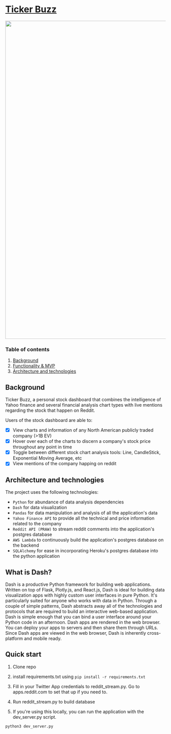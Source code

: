 # [Ticker Buzz](https://tickerbuzzz.herokuapp.com/)

<img src="assets/ticker-buzz.gif" width="1000">

### Table of contents
1. [Background](#background)
2. [Functionality & MVP](#functionality)
3. [Architecture and technologies](#technologies)

## <a name="background"></a> Background

Ticker Buzz, a personal stock dashboard that combines the intelligence of Yahoo finance and several financial analysis chart types with live mentions regarding the stock that happen on Reddit.

Users of the stock dashboard are able to:

- [x] View charts and information of any North American publicly traded company (>1B EV)
- [x] Hover over each of the charts to discern a company's stock price throughout any point in time
- [x] Toggle between different stock chart analysis tools: Line, CandleStick, Exponential Moving Average, etc
- [x] View mentions of the company happing on reddit

## <a name="technologies"></a> Architecture and technologies

The project uses the following technologies:

* `Python` for abundance of data analysis dependencies
* `Dash` for data visualization
* `Pandas` for data manipulation and analysis of all the application's data
* `Yahoo Finance API` to provide all the technical and price information related to the company
* `Reddit API (PRAW)` to stream reddit comments into the application's postgres database
* `AWS Lambda` to continuously build the application's postgres database on the backend
* `SQLAlchemy` for ease in incorporating Heroku's postgres database into the python application

## What is Dash?
Dash is a productive Python framework for building web applications.
Written on top of Flask, Plotly.js, and React.js, Dash is ideal for building data visualization apps with highly custom user interfaces in pure Python. It's particularly suited for anyone who works with data in Python.
Through a couple of simple patterns, Dash abstracts away all of the technologies and protocols that are required to build an interactive web-based application. Dash is simple enough that you can bind a user interface around your Python code in an afternoon.
Dash apps are rendered in the web browser. You can deploy your apps to servers and then share them through URLs. Since Dash apps are viewed in the web browser, Dash is inherently cross-platform and mobile ready.
<br/>

## Quick start

1. Clone repo

2. install requirements.txt using `pip install -r requirements.txt`

3. Fill in your Twitter App credentials to reddit_stream.py. Go to apps.reddit.com to set that up if you need to.

4. Run reddit_stream.py to build database

5. If you're using this locally, you can run the application with the dev_server.py script.

```zsh
python3 dev_server.py
```
